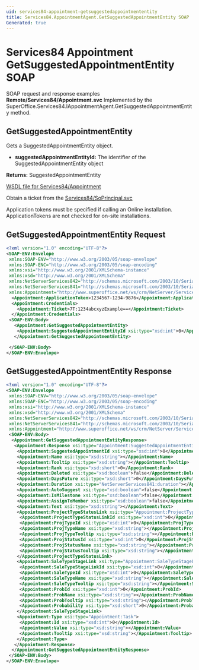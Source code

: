 ```yaml
---
uid: services84-appointment-getsuggestedappointmententity
title: Services84.AppointmentAgent.GetSuggestedAppointmentEntity SOAP
Generated: true
---
```


# Services84 Appointment GetSuggestedAppointmentEntity SOAP

SOAP request and response examples **Remote/Services84/Appointment.svc**
Implemented by the <see cref="M:SuperOffice.Services84.IAppointmentAgent.GetSuggestedAppointmentEntity">SuperOffice.Services84.IAppointmentAgent.GetSuggestedAppointmentEntity</see> method.

## GetSuggestedAppointmentEntity

Gets a SuggestedAppointmentEntity object.

* **suggestedAppointmentEntityId:** The identifier of the SuggestedAppointmentEntity object

**Returns:** SuggestedAppointmentEntity


[WSDL file for Services84/Appointment](../Services84-Appointment.md)

Obtain a ticket from the [Services84/SoPrincipal.svc](../SoPrincipal/index.md)

Application tokens must be specified if calling an Online installation. ApplicationTokens are not checked for on-site installations.

## GetSuggestedAppointmentEntity Request

```xml
<?xml version="1.0" encoding="UTF-8"?>
<SOAP-ENV:Envelope
 xmlns:SOAP-ENV="http://www.w3.org/2003/05/soap-envelope"
 xmlns:SOAP-ENC="http://www.w3.org/2003/05/soap-encoding"
 xmlns:xsi="http://www.w3.org/2001/XMLSchema-instance"
 xmlns:xsd="http://www.w3.org/2001/XMLSchema"
 xmlns:NetServerServices842="http://schemas.microsoft.com/2003/10/Serialization/Arrays"
 xmlns:NetServerServices841="http://schemas.microsoft.com/2003/10/Serialization/"
 xmlns:Appointment="http://www.superoffice.net/ws/crm/NetServer/Services84">
  <Appointment:ApplicationToken>1234567-1234-9876</Appointment:ApplicationToken>
  <Appointment:Credentials>
    <Appointment:Ticket>7T:1234abcxyzExample==</Appointment:Ticket>
  </Appointment:Credentials>
 <SOAP-ENV:Body>
   <Appointment:GetSuggestedAppointmentEntity>
    <Appointment:SuggestedAppointmentEntityId xsi:type="xsd:int">0</Appointment:SuggestedAppointmentEntityId>
   </Appointment:GetSuggestedAppointmentEntity>

 </SOAP-ENV:Body>
</SOAP-ENV:Envelope>

```


## GetSuggestedAppointmentEntity Response

```xml
<?xml version="1.0" encoding="UTF-8"?>
<SOAP-ENV:Envelope
 xmlns:SOAP-ENV="http://www.w3.org/2003/05/soap-envelope"
 xmlns:SOAP-ENC="http://www.w3.org/2003/05/soap-encoding"
 xmlns:xsi="http://www.w3.org/2001/XMLSchema-instance"
 xmlns:xsd="http://www.w3.org/2001/XMLSchema"
 xmlns:NetServerServices842="http://schemas.microsoft.com/2003/10/Serialization/Arrays"
 xmlns:NetServerServices841="http://schemas.microsoft.com/2003/10/Serialization/"
 xmlns:Appointment="http://www.superoffice.net/ws/crm/NetServer/Services84">
 <SOAP-ENV:Body>
  <Appointment:GetSuggestedAppointmentEntityResponse>
   <Appointment:Response xsi:type="Appointment:SuggestedAppointmentEntity">
    <Appointment:SuggestedAppointmentId xsi:type="xsd:int">0</Appointment:SuggestedAppointmentId>
    <Appointment:Name xsi:type="xsd:string"></Appointment:Name>
    <Appointment:Tooltip xsi:type="xsd:string"></Appointment:Tooltip>
    <Appointment:Rank xsi:type="xsd:short">0</Appointment:Rank>
    <Appointment:Deleted xsi:type="xsd:boolean">false</Appointment:Deleted>
    <Appointment:DaysFuture xsi:type="xsd:short">0</Appointment:DaysFuture>
    <Appointment:Duration xsi:type="NetServerServices841:duration"></Appointment:Duration>
    <Appointment:AutoSuggest xsi:type="xsd:boolean">false</Appointment:AutoSuggest>
    <Appointment:IsMilestone xsi:type="xsd:boolean">false</Appointment:IsMilestone>
    <Appointment:AssignToMember xsi:type="xsd:boolean">false</Appointment:AssignToMember>
    <Appointment:Text xsi:type="xsd:string"></Appointment:Text>
    <Appointment:ProjectTypeStatusLink xsi:type="Appointment:ProjectTypeStatusLink">
     <Appointment:ProjectTypeStatusLinkId xsi:type="xsd:int">0</Appointment:ProjectTypeStatusLinkId>
     <Appointment:ProjTypeId xsi:type="xsd:int">0</Appointment:ProjTypeId>
     <Appointment:ProjTypeName xsi:type="xsd:string"></Appointment:ProjTypeName>
     <Appointment:ProjTypeTooltip xsi:type="xsd:string"></Appointment:ProjTypeTooltip>
     <Appointment:ProjStatusId xsi:type="xsd:int">0</Appointment:ProjStatusId>
     <Appointment:ProjStatusName xsi:type="xsd:string"></Appointment:ProjStatusName>
     <Appointment:ProjStatusTooltip xsi:type="xsd:string"></Appointment:ProjStatusTooltip>
    </Appointment:ProjectTypeStatusLink>
    <Appointment:SaleTypeStageLink xsi:type="Appointment:SaleTypeStageLink">
     <Appointment:SaleTypeStageLinkId xsi:type="xsd:int">0</Appointment:SaleTypeStageLinkId>
     <Appointment:SaleTypeId xsi:type="xsd:int">0</Appointment:SaleTypeId>
     <Appointment:SaleTypeName xsi:type="xsd:string"></Appointment:SaleTypeName>
     <Appointment:SaleTypeTooltip xsi:type="xsd:string"></Appointment:SaleTypeTooltip>
     <Appointment:ProbId xsi:type="xsd:int">0</Appointment:ProbId>
     <Appointment:ProbName xsi:type="xsd:string"></Appointment:ProbName>
     <Appointment:ProbTooltip xsi:type="xsd:string"></Appointment:ProbTooltip>
     <Appointment:Probability xsi:type="xsd:short">0</Appointment:Probability>
    </Appointment:SaleTypeStageLink>
    <Appointment:Type xsi:type="Appointment:Task">
     <Appointment:Id xsi:type="xsd:int">0</Appointment:Id>
     <Appointment:Value xsi:type="xsd:string"></Appointment:Value>
     <Appointment:Tooltip xsi:type="xsd:string"></Appointment:Tooltip>
    </Appointment:Type>
   </Appointment:Response>
  </Appointment:GetSuggestedAppointmentEntityResponse>
 </SOAP-ENV:Body>
</SOAP-ENV:Envelope>

```

